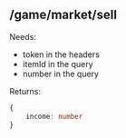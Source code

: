 ## /game/market/sell

Needs:  
  - token in the headers
  - itemId in the query
  - number in the query
  
Returns:  
```ts
{
    income: number
}
```